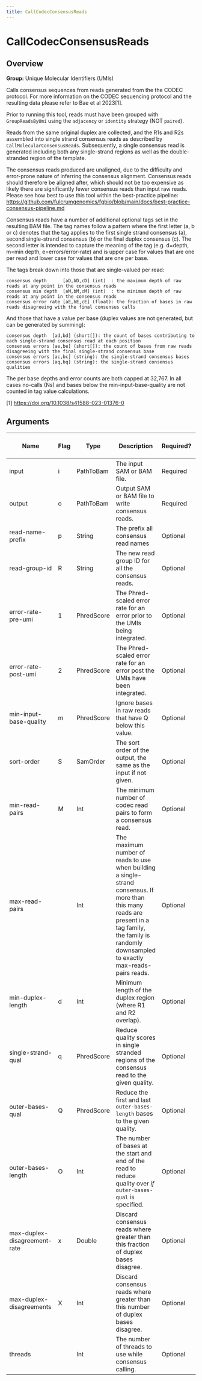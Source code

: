 ```yaml
---
title: CallCodecConsensusReads
---
```


# CallCodecConsensusReads

## Overview
**Group:** Unique Molecular Identifiers (UMIs)

Calls consensus sequences from reads generated from the the CODEC protocol. For more information on the CODEC
sequencing protocol and the resulting data please refer to Bae et al 2023[1].

Prior to running this tool, reads must have been grouped with `GroupReadsByUmi` using the `adjacency` or `identity`
strategy (NOT `paired`).

Reads from the same original duplex are collected, and the R1s and R2s assembled into single strand consensus
reads as described by `CallMolecularConsensusReads`.  Subsequently, a single consensus read is generated including
both any single-strand regions as well as the double-stranded region of the template.

The consensus reads produced are unaligned, due to the difficulty and error-prone nature of inferring the consensus
alignment.  Consensus reads should therefore be aligned after, which should not be too expensive as likely there
are significantly fewer consensus reads than input raw reads.  Please see how best to use this tool within the
best-practice pipeline: https://github.com/fulcrumgenomics/fgbio/blob/main/docs/best-practice-consensus-pipeline.md

Consensus reads have a number of additional optional tags set in the resulting BAM file.  The tag names follow
a pattern where the first letter (a, b or c) denotes that the tag applies to the first single strand consensus (a),
second single-strand consensus (b) or the final duplex consensus (c).  The second letter is intended to capture
the meaning of the tag (e.g. d=depth, m=min depth, e=errors/error-rate) and is upper case for values that are
one per read and lower case for values that are one per base.

The tags break down into those that are single-valued per read:

```
consensus depth      [aD,bD,cD] (int)  : the maximum depth of raw reads at any point in the consensus reads
consensus min depth  [aM,bM,cM] (int)  : the minimum depth of raw reads at any point in the consensus reads
consensus error rate [aE,bE,cE] (float): the fraction of bases in raw reads disagreeing with the final consensus calls
```

And those that have a value per base (duplex values are not generated, but can be generated by summing):

```
consensus depth  [ad,bd] (short[]): the count of bases contributing to each single-strand consensus read at each position
consensus errors [ae,be] (short[]): the count of bases from raw reads disagreeing with the final single-strand consensus base
consensus errors [ac,bc] (string): the single-strand consensus bases
consensus errors [aq,bq] (string): the single-strand consensus qualities
```

The per base depths and error counts are both capped at 32,767. In all cases no-calls (Ns) and bases below the
min-input-base-quality are not counted in tag value calculations.

[1] https://doi.org/10.1038/s41588-023-01376-0

## Arguments

|Name|Flag|Type|Description|Required?|Max # of Values|Default Value(s)|
|----|----|----|-----------|---------|---------------|----------------|
|input|i|PathToBam|The input SAM or BAM file.|Required|1||
|output|o|PathToBam|Output SAM or BAM file to write consensus reads.|Required|1||
|read-name-prefix|p|String|The prefix all consensus read names|Optional|1||
|read-group-id|R|String|The new read group ID for all the consensus reads.|Optional|1|A|
|error-rate-pre-umi|1|PhredScore|The Phred-scaled error rate for an error prior to the UMIs being integrated.|Optional|1|45|
|error-rate-post-umi|2|PhredScore|The Phred-scaled error rate for an error post the UMIs have been integrated.|Optional|1|40|
|min-input-base-quality|m|PhredScore|Ignore bases in raw reads that have Q below this value.|Optional|1|10|
|sort-order|S|SamOrder|The sort order of the output, the same as the input if not given.|Optional|1||
|min-read-pairs|M|Int|The minimum number of codec read pairs to form a consensus read.|Optional|1|1|
|max-read-pairs||Int|The maximum number of reads to use when building a single-strand consensus. If more than this many reads are present in a tag family, the family is randomly downsampled to exactly max-reads-pairs reads.|Optional|1||
|min-duplex-length|d|Int|Minimum length of the duplex region (where R1 and R2 overlap).|Optional|1|1|
|single-strand-qual|q|PhredScore|Reduce quality scores in single stranded regions of the consensus read to the given quality.|Optional|1||
|outer-bases-qual|Q|PhredScore|Reduce the first and last `outer-bases-length` bases to the given quality.|Optional|1||
|outer-bases-length|O|Int|The number of bases at the start and end of the read to reduce quality over *if* `outer-bases-qual` is specified.|Optional|1|5|
|max-duplex-disagreement-rate|x|Double|Discard consensus reads where greater than this fraction of duplex bases disagree.|Optional|1|1.0|
|max-duplex-disagreements|X|Int|Discard consensus reads where greater than this number of duplex bases disagree.|Optional|1|2147483647|
|threads||Int|The number of threads to use while consensus calling.|Optional|1|1|

